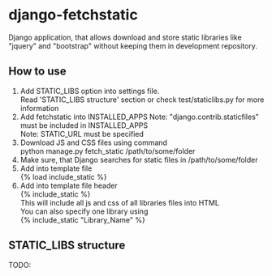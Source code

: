 django-fetchstatic
==================

Django application, that allows download and store static libraries like "jquery" and "bootstrap" without keeping them in development repository.

How to use
---------------------

1. Add STATIC_LIBS option into settings file.  
    Read 'STATIC_LIBS structure' section or check test/staticlibs.py for more information 
2. Add fetchstatic into INSTALLED_APPS
    Note: "django.contrib.staticfiles" must be included in INSTALLED_APPS  
    Note: STATIC_URL must be specified  
3. Download JS and CSS files using command  
    python manage.py fetch_static /path/to/some/folder
4. Make sure, that Django searches for static files in /path/to/some/folder
5. Add into template file  
    {% load include_static %}
6. Add into template file header  
    {% include_static %}  
    This will include all js and css of all libraries files into HTML  
    You can also specify one library using  
    {% include_static "Library_Name" %}  

STATIC_LIBS structure
---------------------

TODO:
